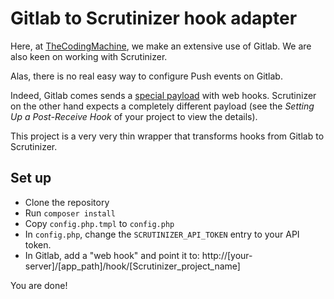 Gitlab to Scrutinizer hook adapter
==================================

Here, at [TheCodingMachine](http://www.thecodingmachine.com), we make an extensive use of Gitlab.
We are also keen on working with Scrutinizer.

Alas, there is no real easy way to configure Push events on Gitlab.

Indeed, Gitlab comes sends a [special payload](https://gitlab.com/gitlab-org/gitlab-ce/blob/master/doc/web_hooks/web_hooks.md#push-events) with web hooks.
Scrutinizer on the other hand expects a completely different payload (see the *Setting Up a Post-Receive Hook* of your project to view the details).

This project is a very very thin wrapper that transforms hooks from Gitlab to Scrutinizer.

Set up
------

- Clone the repository
- Run `composer install`
- Copy `config.php.tmpl` to `config.php`
- In `config.php`, change the `SCRUTINIZER_API_TOKEN` entry to your API token.
- In Gitlab, add a "web hook" and point it to: http://[your-server]/[app_path]/hook/[Scrutinizer_project_name]

You are done!
